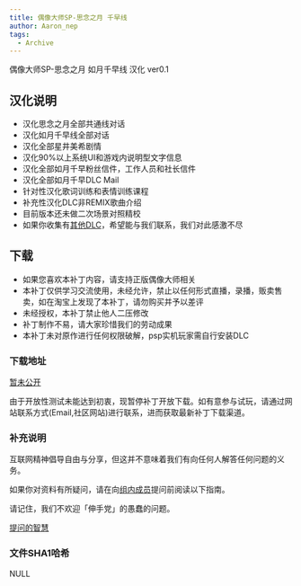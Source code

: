 ```yaml
---
title: 偶像大师SP-思念之月 千早线
author: Aaron_nep
tags:
  - Archive
---
```


偶像大师SP-思念之月 如月千早线 汉化 ver0.1

## 汉化说明

- 汉化思念之月全部共通线对话
- 汉化如月千早线全部对话
- 汉化全部星井美希剧情
- 汉化90%以上系统UI和游戏内说明型文字信息
- 汉化全部如月千早粉丝信件，工作人员和社长信件
- 汉化全部如月千早DLC Mail
- 针对性汉化歌词训练和表情训练课程
- 补充性汉化DLC非REMIX歌曲介绍
- 目前版本还未做二次场景对照精校
- 如果你收集有[其他DLC](https://neptunia.top/imas-sp-sch-tl/resort/)，希望能与我们联系，我们对此感激不尽

## 下载

- 如果您喜欢本补丁内容，请支持正版偶像大师相关
- 本补丁仅供学习交流使用，未经允许，禁止以任何形式直播，录播，贩卖售卖，如在淘宝上发现了本补丁，请勿购买并予以差评
- 未经授权，本补丁禁止他人二压修改
- 补丁制作不易，请大家珍惜我们的劳动成果
- 本补丁未对原作进行任何权限破解，psp实机玩家需自行安装DLC

### 下载地址

[暂未公开]()

由于开放性测试未能达到初衷，现暂停补丁开放下载。如有意参与试玩，请通过网站联系方式(Email,社区网站)进行联系，进而获取最新补丁下载渠道。

### 补充说明

互联网精神倡导自由与分享，但这并不意味着我们有向任何人解答任何问题的义务。

如果你对资料有所疑问，请在向[组内成员](https://neptunia.top/imas-sp-sch-tl/team/)提问前阅读以下指南。

请记住，我们不欢迎「伸手党」的愚蠢的问题。

[提问的智慧](https://neptunia.top/imas-sp-sch-tl/2023/02/01/FAQ.html)

### 文件SHA1哈希

NULL